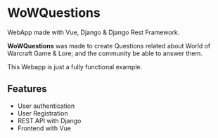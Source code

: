 # WoWQuestions

WebApp made with Vue, Django & Django Rest Framework.

**WoWQuestions** was made to create Questions related about World of Warcraft Game & Lore; and the community be able to answer them.

This Webapp is just a fully functional example.

## Features

- User authentication
- User Registration
- REST API with Django
- Frontend with Vue